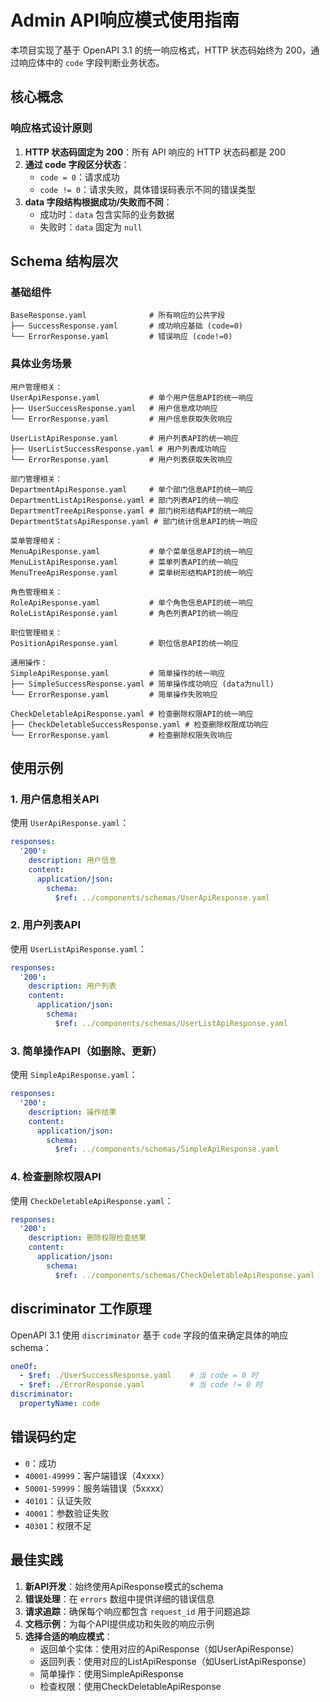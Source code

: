 # Admin API响应模式使用指南

本项目实现了基于 OpenAPI 3.1 的统一响应格式，HTTP 状态码始终为 200，通过响应体中的 `code` 字段判断业务状态。

## 核心概念

### 响应格式设计原则

1. **HTTP 状态码固定为 200**：所有 API 响应的 HTTP 状态码都是 200
2. **通过 code 字段区分状态**：
   - `code = 0`：请求成功
   - `code != 0`：请求失败，具体错误码表示不同的错误类型
3. **data 字段结构根据成功/失败而不同**：
   - 成功时：`data` 包含实际的业务数据
   - 失败时：`data` 固定为 `null`

## Schema 结构层次

### 基础组件

```
BaseResponse.yaml              # 所有响应的公共字段
├── SuccessResponse.yaml       # 成功响应基础 (code=0)
└── ErrorResponse.yaml         # 错误响应 (code!=0)
```

### 具体业务场景

```
用户管理相关：
UserApiResponse.yaml           # 单个用户信息API的统一响应
├── UserSuccessResponse.yaml   # 用户信息成功响应
└── ErrorResponse.yaml         # 用户信息获取失败响应

UserListApiResponse.yaml       # 用户列表API的统一响应
├── UserListSuccessResponse.yaml # 用户列表成功响应
└── ErrorResponse.yaml         # 用户列表获取失败响应

部门管理相关：
DepartmentApiResponse.yaml     # 单个部门信息API的统一响应
DepartmentListApiResponse.yaml # 部门列表API的统一响应
DepartmentTreeApiResponse.yaml # 部门树形结构API的统一响应
DepartmentStatsApiResponse.yaml # 部门统计信息API的统一响应

菜单管理相关：
MenuApiResponse.yaml           # 单个菜单信息API的统一响应
MenuListApiResponse.yaml       # 菜单列表API的统一响应
MenuTreeApiResponse.yaml       # 菜单树形结构API的统一响应

角色管理相关：
RoleApiResponse.yaml           # 单个角色信息API的统一响应
RoleListApiResponse.yaml       # 角色列表API的统一响应

职位管理相关：
PositionApiResponse.yaml       # 职位信息API的统一响应

通用操作：
SimpleApiResponse.yaml         # 简单操作的统一响应
├── SimpleSuccessResponse.yaml # 简单操作成功响应 (data为null)
└── ErrorResponse.yaml         # 简单操作失败响应

CheckDeletableApiResponse.yaml # 检查删除权限API的统一响应
├── CheckDeletableSuccessResponse.yaml # 检查删除权限成功响应
└── ErrorResponse.yaml         # 检查删除权限失败响应
```

## 使用示例

### 1. 用户信息相关API

使用 `UserApiResponse.yaml`：

```yaml
responses:
  '200':
    description: 用户信息
    content:
      application/json:
        schema:
          $ref: ../components/schemas/UserApiResponse.yaml
```

### 2. 用户列表API

使用 `UserListApiResponse.yaml`：

```yaml
responses:
  '200':
    description: 用户列表
    content:
      application/json:
        schema:
          $ref: ../components/schemas/UserListApiResponse.yaml
```

### 3. 简单操作API（如删除、更新）

使用 `SimpleApiResponse.yaml`：

```yaml
responses:
  '200':
    description: 操作结果
    content:
      application/json:
        schema:
          $ref: ../components/schemas/SimpleApiResponse.yaml
```

### 4. 检查删除权限API

使用 `CheckDeletableApiResponse.yaml`：

```yaml
responses:
  '200':
    description: 删除权限检查结果
    content:
      application/json:
        schema:
          $ref: ../components/schemas/CheckDeletableApiResponse.yaml
```

## discriminator 工作原理

OpenAPI 3.1 使用 `discriminator` 基于 `code` 字段的值来确定具体的响应schema：

```yaml
oneOf:
  - $ref: ./UserSuccessResponse.yaml    # 当 code = 0 时
  - $ref: ./ErrorResponse.yaml          # 当 code != 0 时
discriminator:
  propertyName: code
```

## 错误码约定

- `0`：成功
- `40001-49999`：客户端错误（4xxxx）
- `50001-59999`：服务端错误（5xxxx）
- `40101`：认证失败
- `40001`：参数验证失败
- `40301`：权限不足

## 最佳实践

1. **新API开发**：始终使用ApiResponse模式的schema
2. **错误处理**：在 `errors` 数组中提供详细的错误信息
3. **请求追踪**：确保每个响应都包含 `request_id` 用于问题追踪
4. **文档示例**：为每个API提供成功和失败的响应示例
5. **选择合适的响应模式**：
   - 返回单个实体：使用对应的ApiResponse（如UserApiResponse）
   - 返回列表：使用对应的ListApiResponse（如UserListApiResponse）
   - 简单操作：使用SimpleApiResponse
   - 检查权限：使用CheckDeletableApiResponse